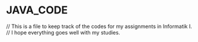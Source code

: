 # JAVA_CODE
// This is a file to keep track of the codes for my assignments in Informatik I.
// I hope everything goes well with my studies.
